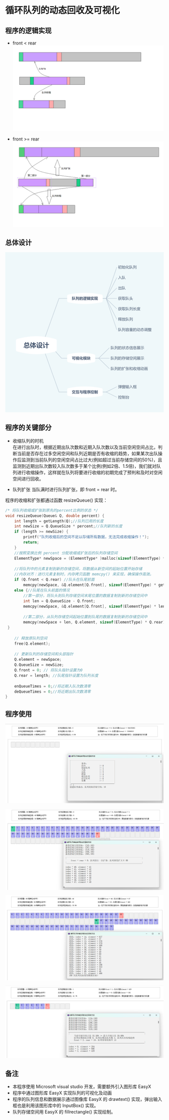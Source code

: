 # 循环队列的动态回收及可视化

## 程序的逻辑实现

* front < rear
![front < rear](./img/队头在队尾前面.png)

* front >= rear
![front >= rear](./img/队头在队尾后面.png)

## 总体设计

![总体设计](./img/总体设计.png)

## 程序的关键部分

* 收缩队列的时机  
在进行出队时，根据近期出队次数和近期入队次数以及当前空闲空间占比，判断当前是否存在过多空闲空间和队列近期是否有收缩的趋势，如果某次出队操作后监测到当前队列的空闲空间占比过大(例如超过当前存储空间的50%)，且监测到近期出队次数较入队次数多于某个比例(例如2倍、1.5倍)，我们就对队列进行收缩操作，这样就在队列将要进行收缩的初期完成了预判和及时对空闲空间进行回收。

* 队列扩张
  当队满时进行队列扩张，即 front = rear 时。

程序的收缩和扩张都通过函数 resizeQueue() 实现：

```c
/* 将队列收缩或扩张到原先的percent比例的状态 */
void resizeQueue(Queue& Q, double percent) {
    int length = getLength(Q);//队列已用的长度
    int newSize = Q.QueueSize * percent;//队列新的长度
    if (length >= newSize) {
        printf("队列收缩后的空间不足以存储所有数据，无法完成收缩操作！");
        return;
    }
    //按照变换比例 percent 分配收缩或扩张后的队列存储空间
    ElementType* newSpace = (ElementType* )malloc(sizeof(ElementType) * newSize);

    //将队列中的元素复制到新的存储空间，将数据从新空间的起始位置开始存储
    //内存对齐：进行元素复制时，内存拷贝函数 memcpy() 来实现，确保操作高效。
    if (Q.front < Q.rear) //队头在队尾前面
        memcpy(newSpace, &Q.element[Q.front], sizeof(ElementType) * getLength(Q));
    else {//队尾在队头前面的情况
        //第一部分，将队头到队列存储空间末尾位置的数据复制到新的存储空间中
        int len = Q.QueueSize - Q.front;
        memcpy(newSpace, &Q.element[Q.front], sizeof(ElementType) * len);

        //第二部分，从队列存储空间起始位置到队尾的数据复制到新的存储空间中
        memcpy(newSpace + len, Q.element, sizeof(ElementType) * Q.rear);
 }

    // 释放原队列空间
    free(Q.element);

    // 更新队列的存储空间和头部指针
    Q.element = newSpace;
    Q.QueueSize = newSize;
    Q.front = 0; // 将队头指针设置为0
    Q.rear = length; //队尾指针设置为队列长度

    enQueueTimes = 0;//将近期入队次数清零
    deQueueTimes = 0;//将近期出队次数清零
}
```

## 程序使用

![创建队列](./img/创建队列.png)

![入队](./img/入队.png)

![模拟](./img/模拟.png)

![出队](./img/出队.png)

## 备注

* 本程序使用 Microsoft visual studio 开发，需要额外引入图形库 EasyX
* 程序中通过图形库 EasyX 实现队列的可视化及动画
* 程序的队列信息和数据展示通过图像库 EasyX 的 drawtext() 实现，弹出输入框也是利用该图形库中的 InputBox() 实现。
* 队列存储空间用 EasyX 的 fillrectangle() 实现绘制。
